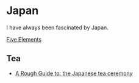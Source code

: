 # Japan
I have always been fascinated by Japan.

[Five Elements](http://en.wikipedia.org/wiki/Five_elements_%28Japanese_philosophy%29)

## Tea
* [A Rough Guide to: the Japanese tea ceremony](https://www.roughguides.com/article/a-rough-guide-to-the-japanese-tea-ceremony/)
